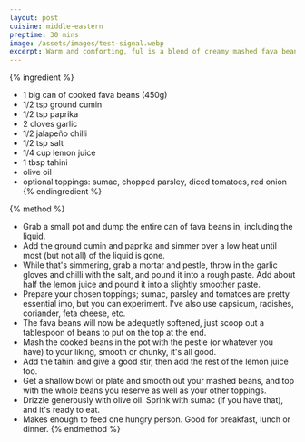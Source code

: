 ```yaml
---
layout: post
cuisine: middle-eastern
preptime: 30 mins
image: /assets/images/test-signal.webp
excerpt: Warm and comforting, ful is a blend of creamy mashed fava beans seasoned with aromatic spices, topped with fresh, bright ingredients.
---
```


{% ingredient %}
- 1 big can of cooked fava beans (450g)
- 1/2 tsp ground cumin
- 1/2 tsp paprika
- 2 cloves garlic
- 1/2 jalapeño chilli
- 1/2 tsp salt
- 1/4 cup lemon juice
- 1 tbsp tahini
- olive oil
- optional toppings: sumac, chopped parsley, diced tomatoes, red onion
{% endingredient %}

{% method %}
- Grab a small pot and dump the entire can of fava beans in, including the liquid.
- Add the ground cumin and paprika and simmer over a low heat until most (but not all) of the liquid is gone.
- While that's simmering, grab a mortar and pestle, throw in the garlic gloves and chilli with the salt, and pound it into a rough paste. Add about half the lemon juice and pound it into a slightly smoother paste.
- Prepare your chosen toppings; sumac, parsley and tomatoes are pretty essential imo, but you can experiment. I've also use capsicum, radishes, coriander, feta cheese, etc.
- The fava beans will now be adequetly softened, just scoop out a tablespoon of beans to put on the top at the end.
- Mash the cooked beans in the pot with the pestle (or whatever you have) to your liking, smooth or chunky, it's all good.
- Add the tahini and give a good stir, then add the rest of the lemon juice too.
- Get a shallow bowl or plate and smooth out your mashed beans, and top with the whole beans you reserve as well as your other toppings.
- Drizzle generously with olive oil. Sprink with sumac (if you have that), and it's ready to eat.
- Makes enough to feed one hungry person. Good for breakfast, lunch or dinner.
{% endmethod %}